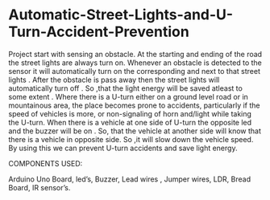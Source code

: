 # Automatic-Street-Lights-and-U-Turn-Accident-Prevention


Project start with sensing an obstacle. At the starting and ending of the road the street lights are always turn on. 
Whenever an  obstacle is detected to the sensor it will automatically turn on the corresponding and next to that street lights . 
After the obstacle is  pass away then the street lights will automatically turn off . 
So ,that the light energy will be saved atleast to some extent .
Where there is a U-turn either on a ground level road or in mountainous area, the place becomes prone to accidents, particularly if the speed of vehicles is more, or non-signaling of horn and/light while taking the U-turn.
When there is a vehicle at one side of U-turn the opposite led and the buzzer will be on .
So, that the vehicle at another side will know that there is a vehicle in opposite side. So ,it will slow down the vehicle speed.
By using this we can prevent U-turn accidents and save light energy.

COMPONENTS USED:

  Arduino Uno Board, led’s, Buzzer, Lead wires , Jumper wires, LDR, Bread Board, IR sensor’s.
